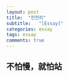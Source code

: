 ```yaml
---
layout: post
title:  "천천히"
subtitle:   "[Essay]"
categories: essay
tags: essay
comments: true
---
```



## 不怕慢，就怕站


